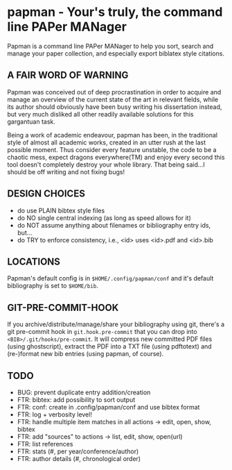 papman - Your's truly, the command line PAPer MANager
=====================================================

Papman is a command line PAPer MANager to help you sort, search and manage
your paper collection, and especially export biblatex style citations.

A FAIR WORD OF WARNING
----------------------

Papman was conceived out of deep procrastination in order to acquire and manage
an overview of the current state of the art in relevant fields, while its
author should obviously have been busy writing his dissertation instead, but
very much disliked all other readily available solutions for this gargantuan
task.

Being a work of academic endeavour, papman has been, in the traditional style
of almost all academic works, created in an utter rush at the last possible
moment. Thus consider every feature unstable, the code to be a chaotic mess,
expect dragons everywhere(TM) and enjoy every second this tool doesn't
completely destroy your whole library. That being said...I should be off
writing and not fixing bugs!

DESIGN CHOICES
--------------

 * do use PLAIN bibtex style files
 * do NO single central indexing (as long as speed allows for it)
 * do NOT assume anything about filenames or bibliography entry ids, but...
 * do TRY to enforce consistency, i.e., \<id> uses \<id>.pdf and \<id>.bib

LOCATIONS
---------
Papman's default config is in `$HOME/.config/papman/conf` and it's default
bibliography is set to `$HOME/bib`.

GIT-PRE-COMMIT-HOOK
-------------------
If you archive/distribute/manage/share your bibliography using git, there's a
git pre-commit hook in `git.hook.pre-commit` that you can drop into
`<BIB>/.git/hooks/pre-commit`. It will compress new committed PDF files (using
ghostscript), extract the PDF into a TXT file (using pdftotext) and (re-)format
new bib entries (using papman, of course).

TODO
----
 * BUG: prevent duplicate entry addition/creation
 * FTR: bibtex: add possibility to sort output
 * FTR: conf: create in .config/papman/conf and use bibtex format
 * FTR: log + verbosity level!
 * FTR: handle multiple item matches in all actions -> edit, open, show, bibtex
 * FTR: add "sources" to actions -> list, edit, show, open(url)
 * FTR: list references
 * FTR: stats (#, per year/conference/author)
 * FTR: author details (#, chronological order)
